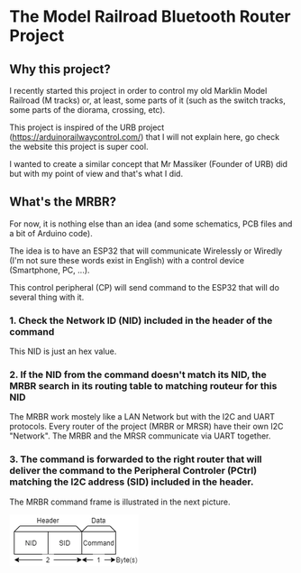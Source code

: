 # The Model Railroad Bluetooth Router Project

## Why this project?
I recently started this project in order to control my old Marklin Model Railroad (M tracks) or, at least, some parts of it (such as the switch tracks, some parts of the diorama, crossing, etc).

This project is inspired of the URB project (https://arduinorailwaycontrol.com/) that I will not explain here, go check the website this project is super cool.

I wanted to create a similar concept that Mr Massiker (Founder of URB) did but with my point of view and that's what I did.

## What's the MRBR?
For now, it is nothing else than an idea (and some schematics, PCB files and a bit of Arduino code).

The idea is to have an ESP32 that will communicate Wirelessly or Wiredly (I'm not sure these words exist in English) with a control device (Smartphone, PC, ...).

This control peripheral (CP) will send command to the ESP32 that will do several thing with it.

### 1. Check the Network ID (NID) included in the header of the command
This NID is just an hex value.

### 2. If the NID from the command doesn't match its NID, the MRBR search in its routing table to matching routeur for this NID
The MRBR work mostely like a LAN Network but with the I2C and UART protocols. Every router of the project (MRBR or MRSR) have their own I2C "Network". The MRBR and the MRSR communicate via UART together.

### 3. The command is forwarded to the right router that will deliver the command to the Peripheral Controler (PCtrl) matching the I2C address (SID) included in the header.
The MRBR command frame is illustrated in the next picture.

![Typical MRBR I2C frame](MRBR_frame.png)
